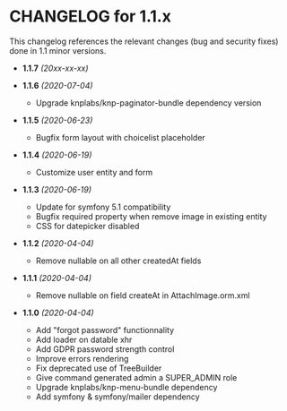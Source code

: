 CHANGELOG for 1.1.x
===================

This changelog references the relevant changes (bug and security fixes) done
in 1.1 minor versions.

* **1.1.7** *(20xx-xx-xx)*


* **1.1.6** *(2020-07-04)*
    * Upgrade knplabs/knp-paginator-bundle dependency version

* **1.1.5** *(2020-06-23)*
    * Bugfix form layout with choicelist placeholder

* **1.1.4** *(2020-06-19)*
    * Customize user entity and form

* **1.1.3** *(2020-06-19)*
    * Update for symfony 5.1 compatibility
    * Bugfix required property when remove image in existing entity 
    * CSS for datepicker disabled

* **1.1.2** *(2020-04-04)*
    * Remove nullable on all other createdAt fields

* **1.1.1** *(2020-04-04)*
    * Remove nullable on field createAt in AttachImage.orm.xml

* **1.1.0** *(2020-04-04)*
    * Add "forgot password" functionnality
    * Add loader on datable xhr
    * Add GDPR password strength control
    * Improve errors rendering
    * Fix deprecated use of TreeBuilder
    * Give command generated admin a SUPER_ADMIN role
    * Upgrade knplabs/knp-menu-bundle dependency
    * Add symfony & symfony/mailer dependency 

